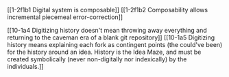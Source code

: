 [[1-2f1b1 Digital system is composable]]
[[1-2f1b2 Composability allows incremental piecemeal error-correction]]

[[10-1a4 Digitizing history doesn't mean throwing away everything and returning to the caveman era of a blank git repository]]
	[[10-1a5 Digitizing history means explaining each fork as contingent points (the could've been) for the history around an idea. History is the Idea Maze, and must be created symbolically (never non-digitally nor indexically) by the individuals.]]